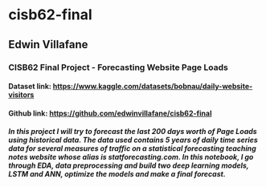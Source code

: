 # cisb62-final
## Edwin Villafane
### CISB62 Final Project - Forecasting Website Page Loads
#### Dataset link: https://www.kaggle.com/datasets/bobnau/daily-website-visitors
#### Github link: https://github.com/edwinvillafane/cisb62-final
##### In this project I will try to forecast the last 200 days worth of Page Loads using historical data. The data used contains 5 years of daily time series data for several measures of traffic on a statistical forecasting teaching notes website whose alias is statforecasting.com. In this notebook, I go through EDA, data preprocessing and build two deep learning models, LSTM and ANN, optimize the models and make a final forecast.
